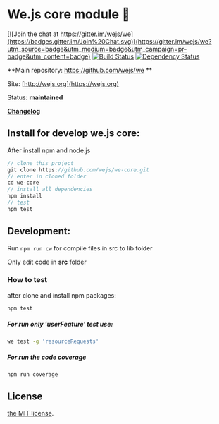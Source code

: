 # We.js core module :green_heart:

[![Join the chat at https://gitter.im/wejs/we](https://badges.gitter.im/Join%20Chat.svg)](https://gitter.im/wejs/we?utm_source=badge&utm_medium=badge&utm_campaign=pr-badge&utm_content=badge) [![Build Status](https://travis-ci.org/wejs/we-core.svg?branch=master)](https://travis-ci.org/wejs/we-core) [![Dependency Status](https://david-dm.org/wejs/we-core.png)](https://david-dm.org/wejs/we-core)

**Main repository: https://github.com/wejs/we **

Site: [http://wejs.org](https://wejs.org)

Status:  **maintained**

[**Changelog**](CHANGELOG.md)

## Install for develop we.js core:

After install npm and node.js

```js
// clone this project
git clone https://github.com/wejs/we-core.git
// enter in cloned folder
cd we-core
// install all dependencies
npm install
// test
npm test
```

## Development:

Run `npm run cw` for compile files in src to lib folder

Only edit code in **src** folder

### How to test

after clone and install npm packages:

```sh
npm test
```

##### For run only 'userFeature' test use:

```sh
we test -g 'resourceRequests'
```

##### For run the code coverage

```sh
npm run coverage
```

## License

[the MIT license](LICENSE.md).
